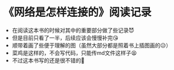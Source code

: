 # 《网络是怎样连接的》阅读记录
- 在阅读这本书的时候对其中的重要部分做了些记录😈
- 但是目前只看了一半，后续应该会慢慢补完😘
- 顺带着画了些便于理解的图（虽然大部分都是照着书上插图画的😥）
- 菜鸡是这样的，不会写代码，只能传md文件这样子😫
- 不过这本书写的还是很不错的🥰
